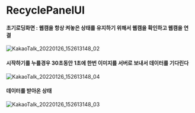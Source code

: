 # RecyclePanelUI


#### 초기로딩화면 : 웹캠을 항상 켜놓은 상태를 유지하기 위해서 웹캠을 확인하고 웹캠을 연결
![KakaoTalk_20220126_152613148_02](https://user-images.githubusercontent.com/87767242/153551271-b66220a3-efb4-4bab-8675-6f6aa46d3975.png)


#### 시작하기를 누를경우 30초동안 1초에 한번 이미지를 서버로 보내서 데이터를 기다린다  
![KakaoTalk_20220126_152613148_04](https://user-images.githubusercontent.com/87767242/153551276-c475f5bf-e82f-4845-ba01-b1ee57d171b4.png)


#### 데이터를 받아온 상태  
![KakaoTalk_20220126_152613148_03](https://user-images.githubusercontent.com/87767242/153551273-cb6a5a7e-ad95-46d3-b7e3-962fd506f001.png)
